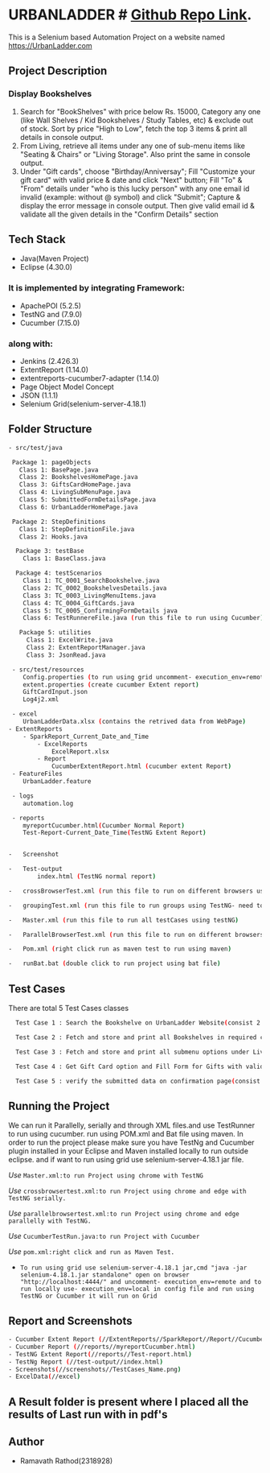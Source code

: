 
# URBANLADDER # [Github Repo Link](https://github.com/Ajetsri/Hackathon/tree/master).

This is a Selenium based Automation Project on a website named https://UrbanLadder.com

## Project Description ##

### Display Bookshelves ###
	
1. Search for "BookShelves" with price below Rs. 15000, Category any one (like Wall Shelves / Kid Bookshelves / Study Tables, etc) &  exclude out of stock. Sort by price "High to Low", fetch the top 3 items & print all details in console output.
2. From Living, retrieve all items under any one of sub-menu items like  "Seating & Chairs" or "Living Storage". Also print the same in console output.
3. Under "Gift cards", choose "Birthday/Anniversay"; Fill "Customize your gift card" with valid price & date and click "Next" button; Fill "To" & "From" details under "who is this lucky person" with any one email id invalid (example: without @ symbol) and click "Submit"; Capture & display the error message in console output. Then give valid email id & validate all the given details in the "Confirm Details" section

## Tech Stack ##

- Java(Maven Project)
- Eclipse (4.30.0)

### It is implemented by integrating Framework: ###

- ApachePOI (5.2.5)
- TestNG and (7.9.0)
- Cucumber (7.15.0)

### along with: ###

- Jenkins (2.426.3)
- ExtentReport (1.14.0)
- extentreports-cucumber7-adapter (1.14.0)
- Page Object Model Concept
- JSON (1.1.1)
- Selenium Grid(selenium-server-4.18.1)

## Folder Structure ##

```bash
- src/test/java

 Package 1: pageObjects
   Class 1: BasePage.java
   Class 2: BookshelvesHomePage.java
   Class 3: GiftsCardHomePage.java
   Class 4: LivingSubMenuPage.java
   Class 5: SubmittedFormDetailsPage.java
   Class 6: UrbanLadderHomePage.java

 Package 2: StepDefinitions
   Class 1: StepDefinitionFile.java
   Class 2: Hooks.java

  Package 3: testBase
    Class 1: BaseClass.java

  Package 4: testScenarios
    Class 1: TC_0001_SearchBookshelve.java
    Class 2: TC_0002_BookshelvesDetails.java
    Class 3: TC_0003_LivingMenuItems.java
    Class 4: TC_0004_GiftCards.java
    Class 5: TC_0005_ConfirmingFormDetails java
    Class 6: TestRunnereFile.java (run this file to run using Cucumber)

   Package 5: utilities
     Class 1: ExcelWrite.java
     Class 2: ExtentReportManager.java
     Class 3: JsonRead.java

 - src/test/resources
	Config.properties (to run using grid uncomment- execution_env=remote and to run locally use- execution_env=local)
	extent.properties (create cucumber Extent report)
	GiftCardInput.json
	Log4j2.xml

 - excel
	UrbanLadderData.xlsx (contains the retrived data from WebPage)
- ExtentReports
	- SparkReport_Current_Date_and_Time
		- ExcelReports
			ExcelReport.xlsx
		- Report
			CucumberExtentReport.html (cucumber extent Report)
 - FeatureFiles
	UrbanLadder.feature

 - logs
	automation.log

 - reports
	myreportCucumber.html(Cucumber Normal Report)
 	Test-Report-Current_Date_Time(TestNG Extent Report)


-	Screenshot

-	Test-output
		index.html (TestNG normal report)

-	crossBrowserTest.xml (run this file to run on different browsers using TestNG)

-	groupingTest.xml (run this file to run groups using TestNG- need to uncomment @BeforeGroup and @AfterGroup in BaseClass and comment @BeforeTest and @AfterTest)

-	Master.xml (run this file to run all testCases using testNG)

-	ParallelBrowserTest.xml (run this file to run on different browsers using TestNG)

-	Pom.xml (right click run as maven test to run using maven)

-	runBat.bat (double click to run project using bat file)

```

## Test Cases ##

There are total 5 Test Cases classes

```bash
  Test Case 1 : Search the Bookshelve on UrbanLadder Website(consist 2 test methods)
```
```bash
  Test Case 2 : Fetch and store and print all Bookshelves in required conditions(consist 12 test methods )
```
```bash
  Test Case 3 : Fetch and store and print all submenu options under Living options(consist 5 test methods)
```
```bash
  Test Case 4 : Get Gift Card option and Fill Form for Gifts with valid and invalid details (consist 22 test methods)
  ```
```bash
  Test Case 5 : verify the submitted data on confirmation page(consist 9 test methods)
```

## Running the Project ##

We can run it Parallelly, serially and through XML files.and use TestRunner to run using cucumber. run using POM.xml and Bat file using maven. 
In order to run the project please make sure you have TestNg and Cucumber plugin installed in your Eclipse and Maven installed locally to run outside eclipse. and if want to run using grid use selenium-server-4.18.1 jar file.



*Use* ```Master.xml:to run Project using chrome with TestNG```

*Use* ```crossbrowsertest.xml:to run Project using chrome and edge with TestNG serially.```

*Use* ```parallelbrowsertest.xml:to run Project using chrome and edge parallelly with TestNG.```

*Use* ```CucumberTestRun.java:to run Project with Cucumber```

*Use* ```pom.xml:right click and run as Maven Test.```

* ```To run using grid use selenium-server-4.18.1 jar,cmd "java -jar selenium-4.18.1.jar standalone" open on browser "http://localhost:4444/" and uncomment- execution_env=remote and to run locally use- execution_env=local in config file and run using TestNG or Cucumber it will run on Grid ```

## Report and Screenshots ##

```bash
- Cucumber Extent Report (//ExtentReports//SparkReport//Report//CucumberExtentReport.html)
- Cucumber Report (//reports//myreportCucumber.html)
- TestNG Extent Report(//reports//Test-report.html)
- TestNg Report (//test-output//index.html)
- Screenshots(//screenshots//TestCases_Name.png)
- ExcelData(//excel)
```


## A Result folder is present where I placed all the results of Last run with in pdf's


## Author

- Ramavath Rathod(2318928)
